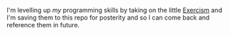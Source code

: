 I'm levelling up _my_ programming skills by taking on the little [Exercism](http://exercism.io) and I'm saving them to this repo for posterity and so I can come back and reference them in future.
